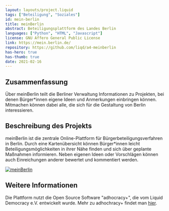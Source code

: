 ```yaml
---
layout: layouts/project.liquid
tags: ["Beteiligung", "Soziales"]
id: mein-berlin
title: meinBerlin
abstract: Beteiligungsplattform des Landes Berlin
languages: ["Python", "HTML", "Javascript"]
license: GNU Affero General Public License
link: https://mein.berlin.de/
repository: https://github.com/liqd/a4-meinberlin
has-hero: true
has-thumb: true
date: 2021-02-16
---
```


## Zusammenfassung 

Über meinBerlin teilt die Berliner Verwaltung Informationen zu Projekten, bei denen Bürger*innen eigene Ideen und Anmerkungen einbringen können.
Mitmachen können dabei alle, die sich für die Gestaltung von Berlin interessieren.

## Beschreibung des Projekts

meinBerlin ist die zentrale Online-Plattform für Bürgerbeteiligungsverfahren in Berlin. Durch eine Kartenübersicht können Bürger\*innen leicht Beteiligungsmöglichkeiten in ihrer Nähe finden und sich über geplante Maßnahmen informieren. Neben eigenen Ideen oder Vorschlägen können auch Einreichungen anderer bewertet und kommentiert werden.

[![meinBerlin](/assets/images/projects/meinBerlin.png)](https://mein.berlin.de/)

## Weitere Informationen

Die Plattform nutzt die Open Source Software "adhocracy+", die vom Liquid Democracy e.V. entwickelt wurde. Mehr zu adhochracy+ findet man [hier](https://adhocracy.plus/). 
